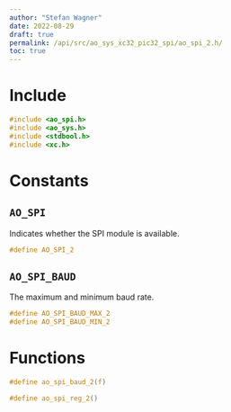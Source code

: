 ```yaml
---
author: "Stefan Wagner"
date: 2022-08-29
draft: true
permalink: /api/src/ao_sys_xc32_pic32_spi/ao_spi_2.h/
toc: true
---
```


# Include

```c
#include <ao_spi.h>
#include <ao_sys.h>
#include <stdbool.h>
#include <xc.h>
```

# Constants

## `AO_SPI`

Indicates whether the SPI module is available.

```c
#define AO_SPI_2
```

## `AO_SPI_BAUD`

The maximum and minimum baud rate.

```c
#define AO_SPI_BAUD_MAX_2
#define AO_SPI_BAUD_MIN_2
```

# Functions

```c
#define ao_spi_baud_2(f)
```

```c
#define ao_spi_reg_2()
```
